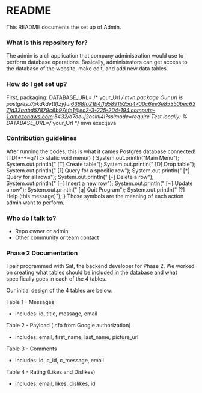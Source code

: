 # README #

This README documents the set up of Admin.

### What is this repository for? ###

The admin is a cli application that company administration would use to perform database operations.
Basically, administrators can get access to the database of the website, make edit, and add new data tables.

### How do I get set up? ###

First, packaging: DATABASE_URL= /* your_Url */  mvn package
Our url is postgres://pkdkdvttlfzyfu:6368fa21b4ffd5891b25a4700c6ee3e85350bec637fd33aabd57879c6b97efe1@ec2-3-225-204-194.compute-1.amazonaws.com:5432/d7oeuj2oslhi4l?sslmode=require
Test locally:
% DATABASE_URL=/* your_Url */ mvn exec:java
### Contribution guidelines ###
After running the codes, this is what it cames 
Postgres database connected!
[TD1*-+~q?] :> 
static void menu() {
        System.out.println("Main Menu");
        System.out.println("  [T] Create table");
        System.out.println("  [D] Drop table");
        System.out.println("  [1] Query for a specific row");
        System.out.println("  [*] Query for all rows");
        System.out.println("  [-] Delete a row");
        System.out.println("  [+] Insert a new row");
        System.out.println("  [~] Update a row");
        System.out.println("  [q] Quit Program");
        System.out.println("  [?] Help (this message)");
    }
    Those symbols are the meaning of each action admin want to perform.

### Who do I talk to? ###

* Repo owner or admin
* Other community or team contact

### Phase 2 Documentation ###

I pair programmed with Sat, the backend developer for Phase 2. We worked on creating what tables should be included in the database and what specifically goes in each of the 4 tables.

Our initial design of the 4 tables are below:

Table 1 - Messages
- includes: id, title, message, email

Table 2 - Payload (info from Google authorization)
- includes: email, first_name, last_name, picture_url

Table 3 - Comments
- includes: id, c_id, c_message, email

Table 4 - Rating (Likes and Dislikes)
- includes: email, likes, dislikes, id